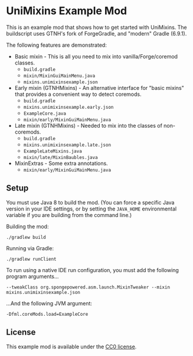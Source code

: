 # UniMixins Example Mod

This is an example mod that shows how to get started with UniMixins. The buildscript uses GTNH's fork of ForgeGradle, and "modern" Gradle (6.9.1).

The following features are demonstrated:

- Basic mixin - This is all you need to mix into vanilla/Forge/coremod classes.
    - `build.gradle`
    - `mixin/MixinGuiMainMenu.java`
    - `mixins.unimixinsexample.json`
- Early mixin (GTNHMixins) - An alternative interface for "basic mixins" that provides a convenient way to detect coremods.
    - `build.gradle`
    - `mixins.unimixinsexample.early.json`
    - `ExampleCore.java`
    - `mixin/early/MixinGuiMainMenu.java`
- Late mixin (GTNHMixins) - Needed to mix into the classes of non-coremods.
    - `build.gradle`
    - `mixins.unimixinsexample.late.json`
    - `ExampleLateMixins.java`
    - `mixin/late/MixinBaubles.java`
- MixinExtras - Some extra annotations.
    - `mixin/early/MixinGuiMainMenu.java`

## Setup

You must use Java 8 to build the mod. (You can force a specific Java version in your IDE settings, or by setting the `JAVA_HOME` environmental variable if you are building from the command line.)

Building the mod:

```
./gradlew build
```

Running via Gradle:

```
./gradlew runClient
```

To run using a native IDE run configuration, you must add the following program arguments...

```
--tweakClass org.spongepowered.asm.launch.MixinTweaker --mixin mixins.unimixinsexample.json
```

...And the following JVM argument:

```
-Dfml.coreMods.load=ExampleCore
```

## License

This example mod is available under the [CC0 license](LICENSE).
